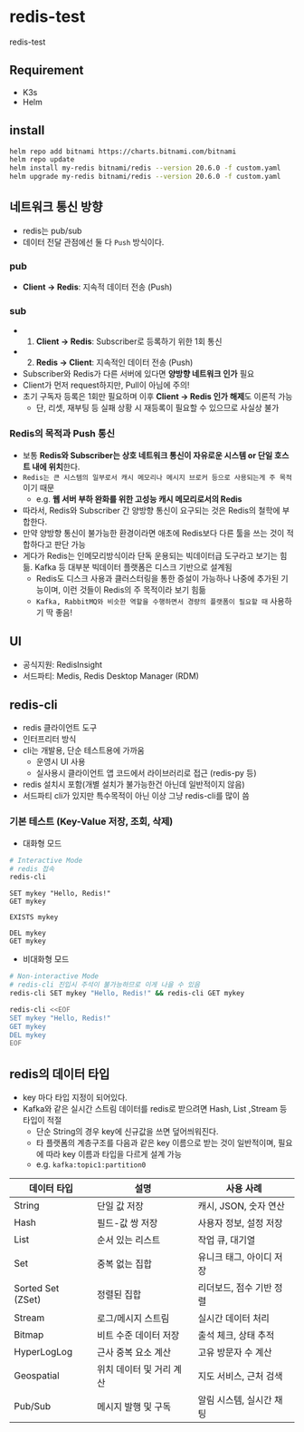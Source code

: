 # redis-test

redis-test

## Requirement

- K3s
- Helm

## install

```sh
helm repo add bitnami https://charts.bitnami.com/bitnami
helm repo update
helm install my-redis bitnami/redis --version 20.6.0 -f custom.yaml
helm upgrade my-redis bitnami/redis --version 20.6.0 -f custom.yaml
```

## 네트워크 통신 방향

- redis는 pub/sub
- 데이터 전달 관점에선 둘 다 `Push` 방식이다.

### pub

- **Client → Redis**: 지속적 데이터 전송 (Push)

### sub

- 1. **Client → Redis**: Subscriber로 등록하기 위한 1회 통신
- 2. **Redis → Client**: 지속적인 데이터 전송 (Push)
- Subscriber와 Redis가 다른 서버에 있다면 **양방향 네트워크 인가** 필요
- Client가 먼저 request하지만, Pull이 아님에 주의!
- 초기 구독자 등록은 1회만 필요하며 이후 **Client → Redis 인가 해제**도 이론적 가능
  - 단, 리셋, 재부팅 등 실패 상황 시 재등록이 필요할 수 있으므로 사실상 불가

### Redis의 목적과 Push 통신

- 보통 **Redis와 Subscriber는 상호 네트워크 통신이 자유로운 시스템 or 단일 호스트 내에 위치**한다.
- `Redis는 큰 시스템의 일부로서 캐시 메모리나 메시지 브로커 등으로 사용되는게 주 목적`이기 때문
  - e.g. **웹 서버 부하 완화를 위한 고성능 캐시 메모리로서의 Redis**
- 따라서, Redis와 Subscriber 간 양방향 통신이 요구되는 것은 Redis의 철학에 부합한다.
- 만약 양방향 통신이 불가능한 환경이라면 애초에 Redis보다 다른 툴을 쓰는 것이 적합하다고 판단 가능
- 게다가 Redis는 인메모리방식이라 단독 운용되는 빅데이터급 도구라고 보기는 힘듦. Kafka 등 대부분 빅데이터 플랫폼은 디스크 기반으로 설계됨
  - Redis도 디스크 사용과 클러스터링을 통한 증설이 가능하나 나중에 추가된 기능이며, 이런 것들이 Redis의 주 목적이라 보기 힘듦
  - `Kafka, RabbitMQ와 비슷한 역할을 수행하면서 경량의 플랫폼이 필요할 때` 사용하기 딱 좋음!

## UI

- 공식지원: RedisInsight
- 서드파티: Medis, Redis Desktop Manager (RDM)

## redis-cli

- redis 클라이언트 도구
- 인터프리터 방식
- cli는 개발용, 단순 테스트용에 가까움
  - 운영시 UI 사용
  - 실사용시 클라이언트 앱 코드에서 라이브러리로 접근 (redis-py 등)
- redis 설치시 포함(개별 설치가 불가능한건 아닌데 일반적이지 않음)
- 서드파티 cli가 있지만 특수목적이 아닌 이상 그냥 redis-cli를 많이 씀

### 기본 테스트 (Key-Value 저장, 조회, 삭제)

- 대화형 모드

```sh
# Interactive Mode
# redis 접속
redis-cli
```

```redis-cli
SET mykey "Hello, Redis!"
GET mykey

EXISTS mykey

DEL mykey
GET mykey
```

- 비대화형 모드

```sh
# Non-interactive Mode
# redis-cli 진입시 주석이 불가능하므로 이게 나을 수 있음
redis-cli SET mykey "Hello, Redis!" && redis-cli GET mykey
```

```sh
redis-cli <<EOF
SET mykey "Hello, Redis!"
GET mykey
DEL mykey
EOF
```

## redis의 데이터 타입

- key 마다 타입 지정이 되어있다.
- Kafka와 같은 실시간 스트림 데이터를 redis로 받으려면 Hash, List ,Stream 등 타입이 적절
  - 단순 String의 경우 key에 신규값을 쓰면 덮어씌워진다.
  - 타 플랫폼의 계층구조를 다음과 같은 key 이름으로 받는 것이 일반적이며, 필요에 따라 key 이름과 타입을 다르게 설계 가능
  - e.g. `kafka:topic1:partition0`
  
| **데이터 타입**     | **설명**                         | **사용 사례**             |
|---------------------|----------------------------------|---------------------------|
| String              | 단일 값 저장                    | 캐시, JSON, 숫자 연산     |
| Hash                | 필드-값 쌍 저장                 | 사용자 정보, 설정 저장     |
| List                | 순서 있는 리스트                | 작업 큐, 대기열           |
| Set                 | 중복 없는 집합                  | 유니크 태그, 아이디 저장   |
| Sorted Set (ZSet)   | 정렬된 집합                     | 리더보드, 점수 기반 정렬  |
| Stream              | 로그/메시지 스트림              | 실시간 데이터 처리        |
| Bitmap              | 비트 수준 데이터 저장           | 출석 체크, 상태 추적      |
| HyperLogLog         | 근사 중복 요소 계산             | 고유 방문자 수 계산       |
| Geospatial          | 위치 데이터 및 거리 계산        | 지도 서비스, 근처 검색    |
| Pub/Sub             | 메시지 발행 및 구독             | 알림 시스템, 실시간 채팅  |
